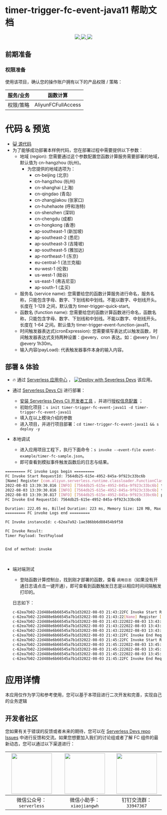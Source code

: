 # timer-trigger-fc-event-java11 帮助文档

<p align="center" class="flex justify-center">
    <a href="https://www.serverless-devs.com" class="ml-1">
    <img src="http://editor.devsapp.cn/icon?package=timer-trigger-fc-event-java11&type=packageType">
  </a>
  <a href="http://www.devsapp.cn/details.html?name=timer-trigger-fc-event-java11" class="ml-1">
    <img src="http://editor.devsapp.cn/icon?package=timer-trigger-fc-event-java11&type=packageVersion">
  </a>
  <a href="http://www.devsapp.cn/details.html?name=timer-trigger-fc-event-java11" class="ml-1">
    <img src="http://editor.devsapp.cn/icon?package=timer-trigger-fc-event-java11&type=packageDownload">
  </a>
</p>


## 前期准备

### 权限准备

使用该项目，确认您的操作账户拥有以下的产品权限 / 策略：


| 服务/业务 | 函数计算           |
| --------- | ------------------ |
| 权限/策略 | AliyunFCFullAccess |

# 代码 & 预览

- [ :smiley_cat:  源代码](https://github.com/devsapp/)
- 为了能够成功部署本样例代码，您在部署过程中需要提供以下参数：
  - 地域 (region): 您需要通过这个参数配置您函数计算服务需要部署的地域，默认值为 cn-hangzhou (杭州)。
    - 为您提供的地域选项为：
      - cn-beijing (北京)
      - cn-hangzhou (杭州)
      - cn-shanghai (上海)
      - cn-qingdao (青岛)
      - cn-zhangjiakou (张家口)
      - cn-huhehaote (呼和浩特)
      - cn-shenzhen (深圳)
      - cn-chengdu (成都)
      - cn-hongkong (香港)
      - ap-southeast-1 (新加坡)
      - ap-southeast-2 (悉尼)
      - ap-southeast-3 (吉隆坡)
      - ap-southeast-5 (雅加达)
      - ap-northeast-1 (东京)
      - eu-central-1 (法兰克福)
      - eu-west-1 (伦敦)
      - us-west-1 (硅谷)
      - us-east-1 (弗吉尼亚)
      - ap-south-1 (孟买)
  - 服务名 (service name): 您需要给您的函数计算服务进行命名，服务名称，只能包含字母、数字、下划线和中划线。不能以数字、中划线开头。长度在 1-128 之间，默认值为 timer-trigger-quick-start。
  - 函数名 (function name): 您需要给您的函数计算函数进行命名，函数名称，只能包含字母、数字、下划线和中划线。不能以数字、中划线开头。长度在 1-64 之间。默认值为 timer-trigger-event-function-java11。
  - 时间触发器表达式(cronExpression): 您需要填写表达式以触发函数，时间触发器表达式支持两种设置：@every、cron 表达。如：@every 1m / @every 1h30m。
  - 输入内容(payLoad): 代表触发器事件本身的输入内容。

</codepre>

<deploy>

## 部署 & 体验

<appcenter>

-  :fire:  通过 [Serverless 应用中心](https://fcnext.console.aliyun.com/applications/create?template=timer-trigger-fc-event-java11) ，
   [![Deploy with Severless Devs](https://img.alicdn.com/imgextra/i1/O1CN01w5RFbX1v45s8TIXPz_!!6000000006118-55-tps-95-28.svg)](https://fcnext.console.aliyun.com/applications/create?template=timer-trigger-fc-event-java11)  该应用。

</appcenter>

- 通过 [Serverless Devs Cli](https://www.serverless-devs.com/serverless-devs/install) 进行部署：

  - [安装 Serverless Devs Cli 开发者工具](https://www.serverless-devs.com/serverless-devs/install) ，并进行[授权信息配置](https://www.serverless-devs.com/fc/config) ；
  - 初始化项目：`s init timer-trigger-fc-event-java11 -d timer-trigger-fc-event-java11`
  - 填入在以上模块介绍的参数
  - 进入项目，并进行项目部署：`cd timer-trigger-fc-event-java11 && s deploy -y`
- 本地调试
  - 进入应用项目工程下，执行下面命令：`s invoke --event-file event-example/timer-fc-sample.json`。
  - 即可查看到模拟事件触发函数后的日志与结果。

```bash
========= FC invoke Logs begin =========
FC Invoke Start RequestId: 7564db25-615e-4952-845a-9f923c33bc6b
[Name] Register [com.aliyun.serverless.runtime.classloader.FunctionClassLoader@58372a00] as [com.aliyun.serverless.runtime.classloader.FunctionClassLoader@com.aliyun.serverless.runtime.classloader.FunctionClassLoader@/code/HelloFCJava-1.0-SNAPSHOT.jar/code/original-HelloFCJava-1.0-SNAPSHOT.jar]: hash [d4d9f0d4] (normal mode)
2022-08-03 13:39:30.816 [INFO] [7564db25-615e-4952-845a-9f923c33bc6b] triggerTime: 2022-07-29T10:02:58Z
2022-08-03 13:39:30.816 [INFO] [7564db25-615e-4952-845a-9f923c33bc6b] triggerName: TestTimer
2022-08-03 13:39:30.817 [INFO] [7564db25-615e-4952-845a-9f923c33bc6b] payload: TestPayload
FC Invoke End RequestId: 7564db25-615e-4952-845a-9f923c33bc6b

Duration: 222.05 ms, Billed Duration: 223 ms, Memory Size: 128 MB, Max Memory Used: 82.52 MB
========= FC invoke Logs end =========

FC Invoke instanceId: c-62ea7a92-1ae386bb6d88454b9f58

FC Invoke Result:
Timer Payload: TestPayload


End of method: invoke
```

​		

- 端对端测试

  - 登陆函数计算控制台，找到刚才部署的函数，查看 `调用日志`（如果没有开通日志请点击一键开通），即可查看到函数触发日志是以相应时间间隔触发打印的。
  
  日志如下：

  ```bash
  c-62ea7b02-22d488e6b66545a7b1d32022-08-03 21:43:22FC Invoke Start RequestId: c7439fac-9c76-45f3-98e6-ae535f0d5e11
  c-62ea7b02-22d488e6b66545a7b1d32022-08-03 21:43:22[Name] Register [com.aliyun.serverless.runtime.classloader.FunctionClassLoader@58372a00] as [com.aliyun.serverless.runtime.classloader.FunctionClassLoader@com.aliyun.serverless.runtime.classloader.FunctionClassLoader@/code/HelloFCJava-1.0-SNAPSHOT.jar/code/original-HelloFCJava-1.0-SNAPSHOT.jar]: hash [d4d9f0d4] (normal mode)
  c-62ea7b02-22d488e6b66545a7b1d32022-08-03 21:43:222022-08-03 13:43:22.568 [INFO] [c7439fac-9c76-45f3-98e6-ae535f0d5e11] triggerTime: 2022-08-03T13:43:22Z
  c-62ea7b02-22d488e6b66545a7b1d32022-08-03 21:43:222022-08-03 13:43:22.568 [INFO] [c7439fac-9c76-45f3-98e6-ae535f0d5e11] triggerName: timer
  c-62ea7b02-22d488e6b66545a7b1d32022-08-03 21:43:222022-08-03 13:43:22.568 [INFO] [c7439fac-9c76-45f3-98e6-ae535f0d5e11] payload: TestPayload
  c-62ea7b02-22d488e6b66545a7b1d32022-08-03 21:43:22FC Invoke End RequestId: c7439fac-9c76-45f3-98e6-ae535f0d5e11
  c-62ea7b02-22d488e6b66545a7b1d32022-08-03 21:45:22FC Invoke Start RequestId: b15c1f87-104f-4a0d-8ab1-27cf4e0571b2
  c-62ea7b02-22d488e6b66545a7b1d32022-08-03 21:45:222022-08-03 13:45:22.648 [INFO] [b15c1f87-104f-4a0d-8ab1-27cf4e0571b2] triggerTime: 2022-08-03T13:45:22Z
  c-62ea7b02-22d488e6b66545a7b1d32022-08-03 21:45:222022-08-03 13:45:22.648 [INFO] [b15c1f87-104f-4a0d-8ab1-27cf4e0571b2] triggerName: timer
  c-62ea7b02-22d488e6b66545a7b1d32022-08-03 21:45:222022-08-03 13:45:22.649 [INFO] [b15c1f87-104f-4a0d-8ab1-27cf4e0571b2] payload: TestPayload
  c-62ea7b02-22d488e6b66545a7b1d32022-08-03 21:45:22FC Invoke End RequestId: b15c1f87-104f-4a0d-8ab1-27cf4e0571b2
  ```
  
  

</deploy>

<appdetail id="flushContent">

# 应用详情



本应用仅作为学习和参考使用，您可以基于本项目进行二次开发和完善，实现自己的业务逻辑



</appdetail>

<devgroup>

## 开发者社区

您如果有关于错误的反馈或者未来的期待，您可以在 [Serverless Devs repo Issues](https://github.com/serverless-devs/serverless-devs/issues) 中进行反馈和交流。如果您想要加入我们的讨论组或者了解 FC 组件的最新动态，您可以通过以下渠道进行：

<p align="center">



| <img src="https://serverless-article-picture.oss-cn-hangzhou.aliyuncs.com/1635407298906_20211028074819117230.png" width="130px" > | <img src="https://serverless-article-picture.oss-cn-hangzhou.aliyuncs.com/1635407044136_20211028074404326599.png" width="130px" > | <img src="https://serverless-article-picture.oss-cn-hangzhou.aliyuncs.com/1635407252200_20211028074732517533.png" width="130px" > |
| ------------------------------------------------------------ | ------------------------------------------------------------ | ------------------------------------------------------------ |
| <center>微信公众号：`serverless`</center>                    | <center>微信小助手：`xiaojiangwh`</center>                   | <center>钉钉交流群：`33947367`</center>                      |

</p>

</devgroup>